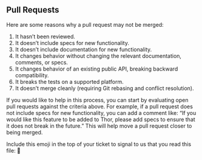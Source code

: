 ## Pull Requests

Here are some reasons why a pull request may not be merged:

1. It hasn’t been reviewed.
2. It doesn’t include specs for new functionality.
3. It doesn’t include documentation for new functionality.
4. It changes behavior without changing the relevant documentation, comments, or specs.
5. It changes behavior of an existing public API, breaking backward compatibility.
6. It breaks the tests on a supported platform.
7. It doesn’t merge cleanly (requiring Git rebasing and conflict resolution).

If you would like to help in this process, you can start by evaluating open pull requests against the criteria above. For example, if a pull request does not include specs for new functionality, you can add a comment like: “If you would like this feature to be added to Thor, please add specs to ensure that it does not break in the future.” This will help move a pull request closer to being merged.

Include this emoji in the top of your ticket to signal to us that you read this file: 🌈
